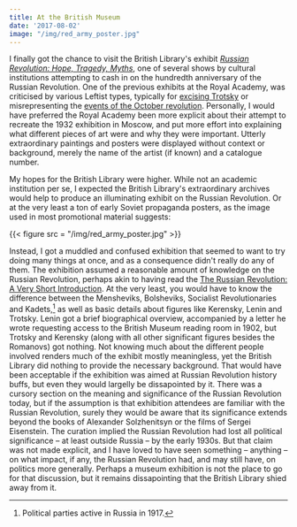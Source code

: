 ```yaml
---
title: At the British Museum
date: '2017-08-02'
image: "/img/red_army_poster.jpg"
---
```


I finally got the chance to visit the British Library's exhibit [_Russian Revolution: Hope, Tragedy, Myths_](https://www.bl.uk/events/russian%20revolution%20hope%20tragedy%20myths), one of several shows by cultural institutions attempting to cash in on the hundredth anniversary of the Russian Revolution. One of the previous exhibits at the Royal Academy, was criticised by various Leftist types, typically for [excising Trotsky](https://www.wsws.org/en/articles/2017/02/25/rrev-f25.html) or misrepresenting the [events of the October revolution](http://isj.org.uk/misrepresenting-revolution-art-at-the-royal-academy/). Personally, I would have preferred the Royal Academy been more explicit about their attempt to recreate the 1932 exhibition in Moscow, and put more effort into explaining what different pieces of art were and why they were important. Utterly extraordinary paintings and posters were displayed without context or background, merely the name of the artist (if known) and a catalogue number.

My hopes for the British Library were higher. While not an academic institution per se, I expected the British Library's extraordinary  archives would help to produce an illuminating exhibit on the Russian Revolution. Or at the very least a ton of early Soviet propaganda posters, as the image used in most promotional material suggests:

{{< figure src = "/img/red_army_poster.jpg" >}}


Instead, I got a muddled and confused exhibition that seemed to want to try doing many things at once, and as a consequence didn't really do any of them. The exhibition assumed a reasonable amount of knowledge on the Russian Revolution, perhaps akin to having read the [The Russian Revolution: A Very Short Introduction](http://www.veryshortintroductions.com/view/10.1093/actrade/9780192853950.001.0001/actrade-9780192853950). At the very least, you would have to know the difference between the Mensheviks, Bolsheviks, Socialist Revolutionaries and Kadets,[^1] as well as basic details about figures like Kerensky, Lenin and Trotsky. Lenin got a brief biographical overview, accompanied by a letter he wrote requesting access to the British Museum reading room in 1902, but Trotsky and Kerensky (along with all other significant figures besides the Romanovs) got nothing. Not knowing much about the different people involved renders much of the exhibit mostly meaningless, yet the British Library did nothing to provide the necessary background. That would have been acceptable if the exhibition was aimed at Russian Revolution history buffs, but even they would largelly be dissapointed by it. There was a cursory section on the meaning and significance of the Russian Revolution today, but if the assumption is that exhibition attendees are familiar with the Russian Revolution, surely they would be aware that its significance extends beyond the books of Alexander Solzhenitsyn or the films of Sergei Eisenstein. The curation implied the Russian Revolution had lost all political significance – at least outside Russia – by the early 1930s. But that claim was not made explicit, and I have loved to have seen something – anything – on what impact, if any, the Russian Revolution had, and may still have, on politics more generally. Perhaps a museum exhibition is not the place to go for that discussion, but it remains dissapointing that the British Library shied away from it.

[^1]: Political parties active in Russia in 1917.
